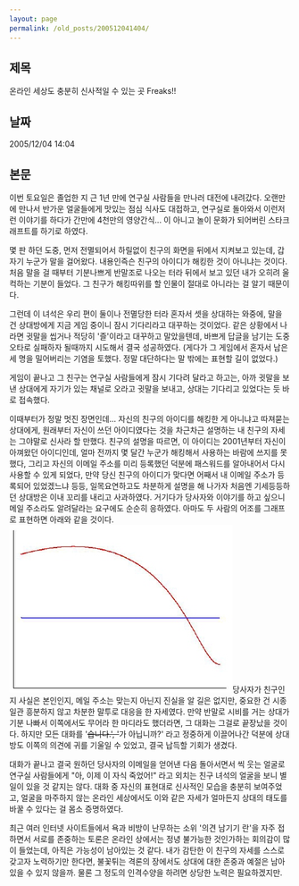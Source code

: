 ```yaml
---
layout: page
permalink: /old_posts/200512041404/
---
```


## 제목
온라인 세상도 충분히 신사적일 수 있는 곳 Freaks!!

## 날짜
2005/12/04 14:04

## 본문
이번 토요일은 졸업한 지 근 1년 만에 연구실 사람들을 만나러 대전에 내려갔다. 오랜만에 만나서 반가운 얼굴들에게 맛있는 점심 식사도 대접하고, 연구실로 돌아와서 이런저런 이야기를 하다가 간만에 4천만의 영양간식... 이 아니고 놀이 문화가 되어버린 스타크래프트를 하기로 하였다.

몇 판 하던 도중, 먼저 전멸되어서 하릴없이 친구의 화면을 뒤에서 지켜보고 있는데, 갑자기 누군가 말을 걸어왔다. 내용인즉슨 친구의 아이디가 해킹한 것이 아니냐는 것이다. 처음 말을 걸 때부터 기분나쁘게 반말조로 나오는 터라 뒤에서 보고 있던 내가 오히려 울컥하는 기분이 들었다. 그 친구가 해킹따위를 할 인물이 절대로 아니라는 걸 알기 때문이다.

그런데 이 녀석은 우리 편이 둘이나 전멸당한 터라 혼자서 셋을 상대하는 와중에, 말을 건 상대방에게 지금 게임 중이니 잠시 기다리라고 대꾸하는 것이었다. 같은 상황에서 나라면 귓말을 씹거나 적당히 '즐'이라고 대꾸하고 말았을텐데, 바쁘게 답글을 남기는 도중 오타로 실패하자 될때까지 시도해서 결국 성공하였다. (게다가 그 게임에서 혼자서 남은 세 명을 밀어버리는 기염을 토했다. 정말 대단하다는 말 밖에는 표현할 길이 없었다.)

게임이 끝나고 그 친구는 연구실 사람들에게 잠시 기다려 달라고 하고는, 아까 귓말을 보낸 상대에게 자기가 있는 채널로 오라고 귓말을 보내고, 상대는 기다리고 있었다는 듯 바로 접속했다.

이때부터가 정말 멋진 장면인데... 자신의 친구의 아이디를 해킹한 게 아니냐고 따져묻는 상대에게, 원래부터 자신이 쓰던 아이디였다는 것을 차근차근 설명하는 내 친구의 자세는 그야말로 신사라 할 만했다. 친구의 설명을 따르면, 이 아이디는 2001년부터 자신이 아껴왔던 아이디인데, 얼마 전까지 몇 달간 누군가 해킹해서 사용하는 바람에 쓰지를 못했다, 그리고 자신의 이메일 주소를 미리 등록했던 덕분에 패스워드를 알아내어서 다시 사용할 수 있게 되었다, 만약 당신 친구의 아이디가 맞다면 어째서 내 이메일 주소가 등록되어 있었겠느냐 등등, 일목요연하고도 차분하게 설명을 해 나가자 처음엔 기세등등하던 상대방은 이내 꼬리를 내리고 사과하였다. 거기다가 당사자와 이야기를 하고 싶으니 메일 주소라도 알려달라는 요구에도 순순히 응하였다. 아마도 두 사람의 어조를 그래프로 표현하면 아래와 같을 것이다.![c0003499_13493215.jpg](200512041404/c0003499_13493215.jpg)당사자가 친구인지 사실은 본인인지, 메일 주소는 맞는지 아닌지 진실을 알 길은 없지만, 중요한 건 시종일관 흥분하지 않고 차분한 말투로 대응을 한 자세였다. 만약 반말로 시비를 거는 상대가 기분 나빠서 이쪽에서도 무어라 한 마디라도 했더라면, 그 대화는 그걸로 끝장났을 것이다. 하지만 모든 대화를 '~~습니다.', '~~가 아닙니까?' 라고 정중하게 이끌어나간 덕분에 상대방도 이쪽의 의견에 귀를 기울일 수 있었고, 결국 납득할 기회가 생겼다.

대화가 끝나고 결국 원하던 당사자의 이메일을 얻어낸 다음 돌아서면서 씩 웃는 얼굴로 연구실 사람들에게 "아, 이제 이 자식 죽었어!" 라고 외치는 친구 녀석의 얼굴을 보니 별일이 있을 것 같지는 않다. 대화 중 자신의 표현대로 신사적인 모습을 충분히 보여주었고, 얼굴을 마주하지 않는 온라인 세상에서도 이와 같은 자세가 얼마든지 상대의 태도를 바꿀 수 있다는 걸 몸소 증명하였다.

최근 여러 인터넷 사이트들에서 욕과 비방이 난무하는 소위 '의견 남기기 란'을 자주 접하면서 서로를 존중하는 토론은 온라인 상에서는 정녕 불가능한 것인가하는 회의감이 많이 들었는데, 아직은 가능성이 남아있는 것 같다. 내가 감탄한 이 친구의 자세를 스스로 갖고자 노력하기만 한다면, 불꽃튀는 격론의 장에서도 상대에 대한 존중과 예절은 남아있을 수 있지 않을까. 물론 그 정도의 인격수양을 하려면 상당한 노력은 필요하겠지만.